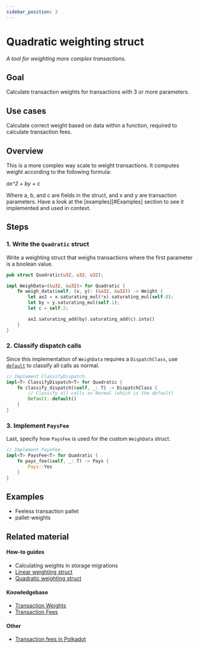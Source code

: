 ```yaml
---
sidebar_position: 3
---
```


# Quadratic weighting struct

_A tool for weighting more complex transactions._

## Goal

Calculate transaction weights for transactions with 3 or more parameters.

## Use cases

Calculate correct weight based on data within a function, required to calculate transaction fees.

## Overview
This is a more complex way scale to weight transactions. It computes weight according to the following formula:

_a*x^2 + b*y + c_

Where a, b, and c are fields in the struct, and x and y are transaction parameters. Have a look at the [examples][#Examples]
section to see it implemented and used in context.

## Steps

### 1. Write the `Quadratic` struct

Write a weighting struct that weighs transactions where the first parameter is a boolean value.

```rust
pub struct Quadratic(u32, u32, u32);

impl WeighData<(&u32, &u32)> for Quadratic {
	fn weigh_data(&self, (x, y): (&u32, &u32)) -> Weight {
		let ax2 = x.saturating_mul(*x).saturating_mul(self.0);
		let by = y.saturating_mul(self.1);
		let c = self.2;

		ax2.saturating_add(by).saturating_add(c).into()
	}
}
```

### 2. Classify dispatch calls

Since this implementation of `WeighData` requires a `DispatchClass`, use [`default`][dispatchclass-rustdocs] to classify all calls as normal.

```rust
// Implement ClassifyDispatch.
impl<T> ClassifyDispatch<T> for Quadratic {
	fn classify_dispatch(&self, _: T) -> DispatchClass {
		// Classify all calls as Normal (which is the default)
		Default::default()
	}
}
```

### 3. Implement `PaysFee`

Last, specify how `PaysFee` is used for the custom `WeighData` struct.

```rust
// Implement PaysFee.
impl<T> PaysFee<T> for Quadratic {
	fn pays_fee(&self, _: T) -> Pays {
		Pays::Yes
	}
}
```

## Examples

- Feeless transaction pallet
- pallet-weights

## Related material
#### How-to guides
- Calculating weights in storage migrations
- [Linear weighting struct](./linear-weight-struct)
- [Quadratic weighting struct](../300/quadratic-weight-struct)
#### Knowledgebase
- [Transaction Weights](https://substrate.dev/docs/en/knowledgebase/learn-substrate/weight)
- [Transaction Fees](https://substrate.dev/docs/en/knowledgebase/runtime/fees)
#### Other
- [Transaction fees in Polkadot](https://wiki.polkadot.network/docs/en/learn-transaction-fees)

[dispatchclass-rustdocs]: https://substrate.dev/rustdocs/v3.0.0/frame_support/weights/enum.DispatchClass.html